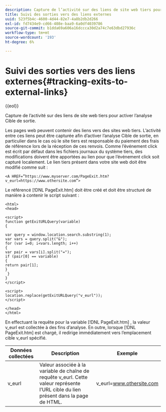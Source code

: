 ```yaml
---
description: Capture de l’activité sur des liens de site web tiers pour activer l’analyse Cible de sortie.
title: Suivi des sorties vers des liens externes
uuid: 523f5b4c-4600-4d44-82e7-4a8b2db2d266
exl-id: fd7434e9-cd66-408e-baa9-6a0df4039786
source-git-commit: b1dda69a606a16dccca30d2a74c7e63dbd27936c
workflow-type: tm+mt
source-wordcount: '193'
ht-degree: 6%

---
```


# Suivi des sorties vers des liens externes{#tracking-exits-to-external-links}

{{eol}}

Capture de l’activité sur des liens de site web tiers pour activer l’analyse Cible de sortie.

Les pages web peuvent contenir des liens vers des sites web tiers. L’activité entre ces liens peut être capturée afin d’activer l’analyse Cible de sortie, en particulier dans le cas où le site tiers est responsable du paiement des frais de référence lors de la réception de ces renvois. Comme l’événement click est écrit par défaut dans les fichiers journaux du système tiers, des modifications doivent être apportées au lien pour que l’événement click soit capturé localement. Le lien tiers présent dans votre site web doit être modifié comme suit :

```
<A HREF=”https://www.myserver.com/PageExit.htm?v_eurl=https://www.othersite.com”>
```

Le référencé [!DNL PageExit.htm] doit être créé et doit être structuré de manière à contenir le script suivant :

```
<html>
<head>

<script>
function getExitURLQuery(variable)
{

var query = window.location.search.substring(1);
var vars = query.split("&");
for (var i=0; i<vars.length; i++)
{
var pair = vars[i].split("=");
if (pair[0] == variable)
{
return pair[1];
}
 }
}
</script>

<script>
location.replace(getExitURLQuery("v_eurl"));
</script>

</head>
</html>
```

En effectuant la requête pour la variable [!DNL PageExit.htm] , la valeur v_eurl est collectée à des fins d’analyse. En outre, lorsque [!DNL PageExit.htm] est chargé, il redirige immédiatement vers l’emplacement cible v_eurl spécifié.

| Données collectées | Description | Exemple |
|---|---|---|
| v_eurl | Valeur associée à la variable de chaîne de requête v_eurl. Cette valeur représente l’URL cible du lien présent dans la page de HTML. | v_eurl=www.othersite.com |

